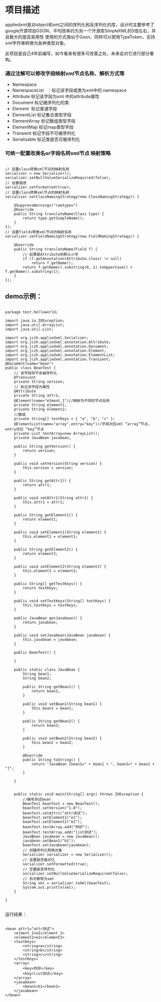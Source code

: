 # 项目描述
appliedxml是对object和xml之间的序列化和反序列化的库，设计时主要参考了google开源项目GSON，平均效率约为另一个开源库SimpleXML的5倍左右，并且极大的提高易用性
使用的方式类似于Gson，同样可以使用TypeToken，支持xml字符串转换为各种类型对象。

此项目是自己4年前编写，如今看来有很多可改善之处，未来会对它进行部分重构。

### 通过注解可以修改字段映射xml节点名称、解析方式等


* Namespace
* NamespaceList   ：标记该字段或类为xml中的 namespace
* Attribute 标记该字段为xml 中的attribute属性
* Document 标记被序列化的类 
* Element  标记普通字段
* ElementList 标记集合类型字段
* ElementArray  标记数组类型字段
* ElementMap  标记map类型字段
* Transient 标记字段不可被序列化
* Serializable 标记类是否可被序列化

### 可统一配置改类名or字段名转xml节点 映射策略

<pre><code>
// 设置class转换xml节点的映射名称
serializer = new Serializer();
serializer.setNullValueSerializeRequired(false);
// 设置缩进
serializer.setFormatted(true);
// 设置class转换xml节点的映射名称
serializer.setClassNamingStrategy(new ClassNamingStrategy() {

	@SuppressWarnings("rawtypes")
	@Override
	public String translateName(Class type) {
		return type.getSimpleName();
	}
});
// 设置fields转换xml节点的映射名称
serializer.setFieldNamingStrategy(new FieldNamingStrategy() {

	@Override
	public String translateName(Field f) {
		// 如果是Attribute则默认小写
		if (f.getAnnotation(Attribute.class) != null)
			return f.getName();
		return f.getName().substring(0, 1).toUpperCase() + f.getName().substring(1);
	}
});
</code></pre>		

## demo示例：


<pre><code>
package test.helloworld;

import java.io.IOException;
import java.util.ArrayList;
import java.util.List;

import org.jczh.appliedxml.Serializer;
import org.jczh.appliedxml.annotation.Attribute;
import org.jczh.appliedxml.annotation.Document;
import org.jczh.appliedxml.annotation.Element;
import org.jczh.appliedxml.annotation.ElementList;
import org.jczh.appliedxml.annotation.Transient;
@Document(name="bean")
public class BeanTest {
	// 该字段将不会被序列化
	@Transient
	private String version;
	// 标记该字段为属性
	@Attribute
	private String attr1;
	@Element(name="elment_1")//映射为不同的节点名称
	private String element1;
	private String element2;
	//数组
	private String[] testKeys = { "a", "b", "c" };
	@ElementList(name="array",entry="key")//字段对应xml “array”节点，entry对应 “key”节点
	private List<String> testArray=new ArrayList<String>();
	private JavaBean javabean;

	public String getVersion() {
		return version;
	}

	public void setVersion(String version) {
		this.version = version;
	}

	public String getAttr1() {
		return attr1;
	}

	public void setAttr1(String attr1) {
		this.attr1 = attr1;
	}

	public String getElement1() {
		return element1;
	}

	public void setElement1(String element1) {
		this.element1 = element1;
	}

	public String getElement2() {
		return element2;
	}

	public void setElement2(String element2) {
		this.element2 = element2;
	}

	public String[] getTestKeys() {
		return testKeys;
	}

	public void setTestKeys(String[] testKeys) {
		this.testKeys = testKeys;
	}

	public JavaBean getJavabean() {
		return javabean;
	}

	public void setJavabean(JavaBean javabean) {
		this.javabean = javabean;
	}

	public BeanTest() {

	}

	public static class JavaBean {
		String bean1;
		String bean2;

		public String getBean1() {
			return bean1;
		}

		public void setBean1(String bean1) {
			this.bean1 = bean1;
		}

		public String getBean2() {
			return bean2;
		}

		public void setBean2(String bean2) {
			this.bean2 = bean2;
		}

		@Override
		public String toString() {
			return "JavaBean [bean1=" + bean1 + ", bean2=" + bean2 + "]";
		}

	}
	

	public static void main(String[] args) throws IOException {
		//编写测试bean
		BeanTest beanTest = new BeanTest();
		beanTest.setVersion("1.0");
		beanTest.setAttr1("attr测试");
		beanTest.setElement1("e1");
		beanTest.setElement2("e2");
		beanTest.testArray.add("你好");
		beanTest.testArray.add("list测试");
		JavaBean javabean = new JavaBean();
		javabean.setBean1("b1");
		beanTest.setJavabean(javabean);
		// 创建序列化转换对象
		Serializer serializer = new Serializer();
		// 设置是否格式化
		serializer.setFormatted(true);
		// 空置是否序列化
		serializer.setNullValueSerializeRequired(false);
		// 将对象转为xml
		String xml = serializer.toXml(beanTest);
		System.out.println(xml);
	}

}

</code></pre>

运行结果：
<pre><code>
&lt;bean attr1=&quot;attr测试&quot;&gt;
    &lt;elment_1&gt;e1&lt;/elment_1&gt;
    &lt;element2&gt;e2&lt;/element2&gt;
    &lt;testKeys&gt;
        &lt;string&gt;a&lt;/string&gt;
        &lt;string&gt;b&lt;/string&gt;
        &lt;string&gt;c&lt;/string&gt;
    &lt;/testKeys&gt;
    &lt;array&gt;
        &lt;key&gt;你好&lt;/key&gt;
        &lt;key&gt;list测试&lt;/key&gt;
    &lt;/array&gt;
    &lt;javabean&gt;
        &lt;bean1&gt;b1&lt;/bean1&gt;
    &lt;/javabean&gt;
&lt;/bean&gt;

</code></pre>
